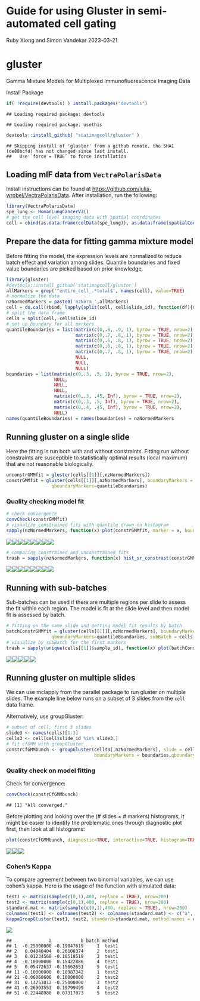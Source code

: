 Guide for using Gluster in semi-automated cell gating
================
Ruby Xiong and Simon Vandekar
2023-03-21

# gluster

Gamma Mixture Models for Multiplexed Immunofluorescence Imaging Data

Install Package

``` r
if( !require(devtools) ) install.packages("devtools")
```

    ## Loading required package: devtools

    ## Loading required package: usethis

``` r
devtools::install_github( "statimagcoll/gluster" )
```

    ## Skipping install of 'gluster' from a github remote, the SHA1 (de88bcfd) has not changed since last install.
    ##   Use `force = TRUE` to force installation

## Loading mIF data from `VectraPolarisData`

Install instructions can be found at
<https://github.com/julia-wrobel/VectraPolarisData>. After installation,
run the following:

``` r
library(VectraPolarisData)
spe_lung <- HumanLungCancerV3()
# get the cell level imaging data with spatial coordinates
cell = cbind(as.data.frame(colData(spe_lung)), as.data.frame(spatialCoords(spe_lung)) )
```

## Prepare the data for fitting gamma mixture model

Before fitting the model, the expression levels are normalized to reduce
batch effect and variation among slides. Quantile boundaries and fixed
value boundaries are picked based on prior knowledge.

``` r
library(gluster)
#devtools::install_github('statimagcoll/gluster')
allMarkers = grep('^entire_cell_.*total$', names(cell), value=TRUE)
# normalize the data 
nzNormedMarkers = paste0('nzNorm_',allMarkers)
cell = do.call(rbind, lapply(split(cell, cell$slide_id), function(df){df[,nzNormedMarkers] = log10(1+sweep(df[,allMarkers], 2, colMeans(replace(df[,allMarkers], df[,allMarkers]==0, NA), na.rm = TRUE ), FUN = '/' ) ); df }) )
# split the data frame
cells = split(cell, cell$slide_id)
# set up boundary for all markers
quantileBoundaries = list(matrix(c(0,.8, .9, 1), byrow = TRUE, nrow=2),
                          matrix(c(0,.7, .8, 1), byrow = TRUE, nrow=2),
                          matrix(c(0,.6, .8, 1), byrow = TRUE, nrow=2),
                          matrix(c(0,.6, .8, 1), byrow = TRUE, nrow=2),
                          matrix(c(0,.7, .8, 1), byrow = TRUE, nrow=2),
                          NULL,
                          NULL,
                          NULL)
boundaries = list(matrix(c(0,.3, .5, 1), byrow = TRUE, nrow=2),
                  NULL,
                  NULL,
                  NULL,
                  matrix(c(0,.3, .45, Inf), byrow = TRUE, nrow=2),
                  matrix(c(0,.3, .5, Inf), byrow = TRUE, nrow=2),
                  matrix(c(0,.4, .45, Inf), byrow = TRUE, nrow=2),
                  NULL)
names(quantileBoundaries) = names(boundaries) = nzNormedMarkers
```

## Running gluster on a single slide

Here the fitting is run both with and without constraints. Fitting run
without constraints are susceptible to statistically optimal results
(local maximum) that are not reasonable biologically.

``` r
unconstrGMMfit = gluster(cells[[1]][,nzNormedMarkers])
constrGMMfit = gluster(cells[[1]][,nzNormedMarkers], boundaryMarkers = boundaries,
                 qboundaryMarkers=quantileBoundaries)
```

### Quality checking model fit

``` r
# check convergence
convCheck(constrGMMfit)
# visualize constrained fits with quantile drawn on histogram
sapply(nzNormedMarkers, function(x) plot(constrGMMfit, marker = x, boundary = quantile(constrGMMfit$expressionX[,x], probs=quantileBoundaries[[x]][2,1], title=x) ))
```

![](README_files/figure-gfm/visualization-1.png)<!-- -->![](README_files/figure-gfm/visualization-2.png)<!-- -->![](README_files/figure-gfm/visualization-3.png)<!-- -->![](README_files/figure-gfm/visualization-4.png)<!-- -->![](README_files/figure-gfm/visualization-5.png)<!-- -->![](README_files/figure-gfm/visualization-6.png)<!-- -->![](README_files/figure-gfm/visualization-7.png)<!-- -->![](README_files/figure-gfm/visualization-8.png)<!-- -->

``` r
# comparing constrained and unconstrained fits
trash = sapply(nzNormedMarkers, function(x) hist_sr_constrast(constrGMMfit, unconstrGMMfit, marker=x, title=x) )
```

![](README_files/figure-gfm/visualization-9.png)<!-- -->![](README_files/figure-gfm/visualization-10.png)<!-- -->![](README_files/figure-gfm/visualization-11.png)<!-- -->![](README_files/figure-gfm/visualization-12.png)<!-- -->![](README_files/figure-gfm/visualization-13.png)<!-- -->![](README_files/figure-gfm/visualization-14.png)<!-- -->![](README_files/figure-gfm/visualization-15.png)<!-- -->![](README_files/figure-gfm/visualization-16.png)<!-- -->

## Running with sub-batches

Sub-batches can be used if there are multiple regions per slide to
assess the fit within each region. The model is fit at the slide level
and then model fit is assessed by batch.

``` r
# fitting on the same slide and getting model fit results by batch
batchConstrGMMfit = gluster(cells[[1]][,nzNormedMarkers], boundaryMarkers = boundaries,
                 qboundaryMarkers=quantileBoundaries, subBatch = cells[[1]]$sample_id)
# visualize by subBatch for the first markers
trash = sapply(unique(cells[[1]]$sample_id), function(x) plot(batchConstrGMMfit, subBatch = x, title=x) )
```

![](README_files/figure-gfm/subBatch-1.png)<!-- -->![](README_files/figure-gfm/subBatch-2.png)<!-- -->![](README_files/figure-gfm/subBatch-3.png)<!-- -->![](README_files/figure-gfm/subBatch-4.png)<!-- -->![](README_files/figure-gfm/subBatch-5.png)<!-- -->

## Running gluster on multiple slides

We can use mclapply from the parallel package to run gluster on multiple
slides. The example line below runs on a subset of 3 slides from the
`cell` data frame.

Alternatively, use groupGluster:

``` r
# subset of cell, first 3 slides
slide3 <- names(cells)[1:3]
cells3 <- cell[cell$slide_id %in% slide3,]
# fit cfGMM with groupGluster
constrCfGMMbunch <- groupGluster(cells3[,nzNormedMarkers], slide = cells3$slide_id,
                                 boundaryMarkers = boundaries,qboundaryMarkers=quantileBoundaries, n.cores = 5)
```

### Quality check on model fitting

Check for convergence:

``` r
convCheck(constrCfGMMbunch)
```

    ## [1] "All converged."

Before plotting and looking over the (# slides $\times$ \# markers)
histograms, it might be easier to identify the problematic ones through
diagnostic plot first, then look at all histograms:

``` r
plot(constrCfGMMbunch, diagnostic=TRUE, interactive=TRUE, histogram=TRUE)
```

![](README_files/figure-gfm/unnamed-chunk-4-1.png)<!-- -->![](README_files/figure-gfm/unnamed-chunk-4-2.png)<!-- -->![](README_files/figure-gfm/unnamed-chunk-4-3.png)<!-- -->

### Cohen’s Kappa

To compare agreement between two binomial variables, we can use cohen’s
kappa. Here is the usage of the function with simulated data:

``` r
test1 <- matrix(sample(c(0,1),400, replace = TRUE), nrow=200)
test2 <- matrix(sample(c(0,1),400, replace = TRUE), nrow=200)
standard.mat <- matrix(sample(c(0,1),400, replace = TRUE), nrow=200)
colnames(test1) <- colnames(test2) <- colnames(standard.mat) <- c("a", "b")
kappaGroupGluster(test1, test2, standard=standard.mat, method.names = c("test1", "test2"), batch=rep(1:5, each=10))
```

![](README_files/figure-gfm/unnamed-chunk-5-1.png)<!-- -->

    ##              a           b batch method
    ## 1  -0.25000000 -0.19047619     1  test1
    ## 2   0.04040404  0.26108374     2  test1
    ## 3   0.01234568 -0.18518519     3  test1
    ## 4  -0.10000000  0.15422886     4  test1
    ## 5   0.05472637 -0.15662651     5  test1
    ## 11 -0.10000000  0.18987342     1  test2
    ## 21 -0.06060606  0.10000000     2  test2
    ## 31  0.13253012 -0.25000000     3  test2
    ## 41 -0.26903553  0.19799499     4  test2
    ## 51 -0.22448980  0.07317073     5  test2
